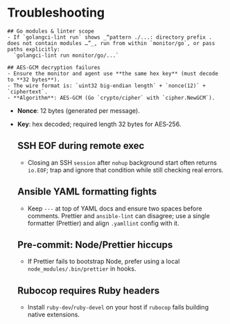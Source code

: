 # Troubleshooting

    ## Go modules & linter scope
    - If `golangci-lint run` shows _“pattern ./...: directory prefix . does not contain modules …”_, run from within `monitor/go`, or pass paths explicitly:  
      `golangci-lint run monitor/go/...`

    ## AES‑GCM decryption failures
    - Ensure the monitor and agent use **the same hex key** (must decode to **32 bytes**).  
    - The wire format is: `uint32 big‑endian length` + `nonce(12)` + `ciphertext`.  
    - **Algorithm**: AES‑GCM (Go `crypto/cipher` with `cipher.NewGCM`).
- **Nonce**: 12 bytes (generated per message).
- **Key**: hex decoded; required length 32 bytes for AES‑256.

    ## SSH EOF during remote exec
    - Closing an SSH `session` after `nohup` background start often returns `io.EOF`; trap and ignore that condition while still checking real errors.

    ## Ansible YAML formatting fights
    - Keep `---` at top of YAML docs and ensure two spaces before comments. Prettier and `ansible-lint` can disagree; use a single formatter (Prettier) and align `.yamllint` config with it.

    ## Pre-commit: Node/Prettier hiccups
    - If Prettier fails to bootstrap Node, prefer using a local `node_modules/.bin/prettier` in hooks.

    ## Rubocop requires Ruby headers
    - Install `ruby-dev`/`ruby-devel` on your host if `rubocop` fails building native extensions.
